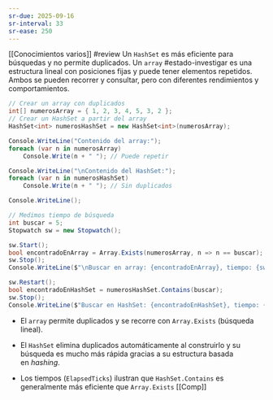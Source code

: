 ```yaml
---
sr-due: 2025-09-16
sr-interval: 33
sr-ease: 250
---
```


[[Conocimientos varios]]
#review 
Un `HashSet` es más eficiente para búsquedas y no permite duplicados. Un `array` #estado-investigar es una estructura lineal con posiciones fijas y puede tener elementos repetidos. Ambos se pueden recorrer y consultar, pero con diferentes rendimientos y comportamientos.

```c#
// Crear un array con duplicados
int[] numerosArray = { 1, 2, 3, 4, 5, 3, 2 };
// Crear un HashSet a partir del array
HashSet<int> numerosHashSet = new HashSet<int>(numerosArray);

Console.WriteLine("Contenido del array:");
foreach (var n in numerosArray)
	Console.Write(n + " "); // Puede repetir

Console.WriteLine("\nContenido del HashSet:");
foreach (var n in numerosHashSet)
	Console.Write(n + " "); // Sin duplicados

Console.WriteLine();

// Medimos tiempo de búsqueda
int buscar = 5;
Stopwatch sw = new Stopwatch();

sw.Start();
bool encontradoEnArray = Array.Exists(numerosArray, n => n == buscar);
sw.Stop();
Console.WriteLine($"\nBuscar en array: {encontradoEnArray}, tiempo: {sw.ElapsedTicks} ticks"); 

sw.Restart();
bool encontradoEnHashSet = numerosHashSet.Contains(buscar);
sw.Stop();
Console.WriteLine($"Buscar en HashSet: {encontradoEnHashSet}, tiempo: {sw.ElapsedTicks} ticks");
```
- El `array` permite duplicados y se recorre con `Array.Exists` (búsqueda lineal).
    
- El `HashSet` elimina duplicados automáticamente al construirlo y su búsqueda es mucho más rápida gracias a su estructura basada en _hashing_.
    
- Los tiempos (`ElapsedTicks`) ilustran que `HashSet.Contains` es generalmente más eficiente que `Array.Exists`
[[Comp]]